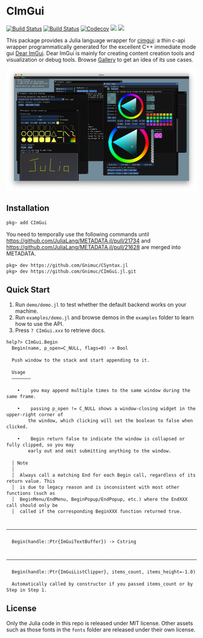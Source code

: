 # CImGui

[![Build Status](https://travis-ci.com/Gnimuc/CImGui.jl.svg?branch=master)](https://travis-ci.com/Gnimuc/CImGui.jl)
[![Build Status](https://ci.appveyor.com/api/projects/status/github/Gnimuc/CImGui.jl?svg=true)](https://ci.appveyor.com/project/Gnimuc/CImGui-jl)
[![Codecov](https://codecov.io/gh/Gnimuc/CImGui.jl/branch/master/graph/badge.svg)](https://codecov.io/gh/Gnimuc/CImGui.jl)
[![](https://img.shields.io/badge/docs-stable-blue.svg)](https://Gnimuc.github.io/CImGui.jl/stable)
[![](https://img.shields.io/badge/docs-dev-blue.svg)](https://Gnimuc.github.io/CImGui.jl/dev)

This package provides a Julia language wrapper for [cimgui](https://github.com/cimgui/cimgui): a thin c-api wrapper programmatically generated for the excellent C++ immediate mode gui [Dear ImGui](https://github.com/ocornut/imgui). Dear ImGui is mainly for creating content creation tools and visualization or debug tools.  Browse [Gallery](https://github.com/ocornut/imgui/issues/2265)
to get an idea of its use cases.

![demo](demo/demo.png)

## Installation
```julia
pkg> add CImGui
```
You need to temporally use the following commands until https://github.com/JuliaLang/METADATA.jl/pull/21734 and https://github.com/JuliaLang/METADATA.jl/pull/21628 are merged into METADATA.
```
pkg> dev https://github.com/Gnimuc/CSyntax.jl
pkg> dev https://github.com/Gnimuc/CImGui.jl.git
```

## Quick Start
1. Run `demo/demo.jl` to test whether the default backend works on your machine.
2. Run `examples/demo.jl` and browse demos in the `examples` folder to learn how to use the API.
3. Press `? CImGui.xxx` to retrieve docs.
```
help?> CImGui.Begin
  Begin(name, p_open=C_NULL, flags=0) -> Bool

  Push window to the stack and start appending to it.

  Usage
  –––––––

    •    you may append multiple times to the same window during the same frame.

    •    passing p_open != C_NULL shows a window-closing widget in the upper-right corner of
        the window, which clicking will set the boolean to false when clicked.

    •    Begin return false to indicate the window is collapsed or fully clipped, so you may
        early out and omit submitting anything to the window.

  │ Note
  │
  │  Always call a matching End for each Begin call, regardless of its return value. This
  │  is due to legacy reason and is inconsistent with most other functions (such as
  │  BeginMenu/EndMenu, BeginPopup/EndPopup, etc.) where the EndXXX call should only be
  │  called if the corresponding BeginXXX function returned true.

  ────────────────────────────────────────────────────────────────────────────────────────────────

  Begin(handle::Ptr{ImGuiTextBuffer}) -> Cstring

  ────────────────────────────────────────────────────────────────────────────────────────────────

  Begin(handle::Ptr{ImGuiListClipper}, items_count, items_height=-1.0)

  Automatically called by constructor if you passed items_count or by Step in Step 1.
```

## License
Only the Julia code in this repo is released under MIT license. Other assets such as those fonts in the `fonts` folder are released under their own license.
